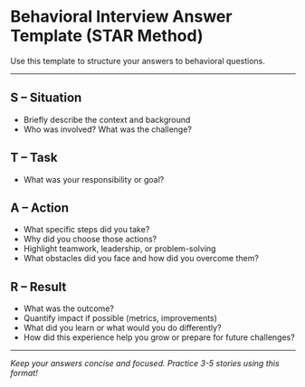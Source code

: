 # Behavioral Interview Answer Template (STAR Method)

Use this template to structure your answers to behavioral questions.

---

## S – Situation

- Briefly describe the context and background
- Who was involved? What was the challenge?

## T – Task

- What was your responsibility or goal?

## A – Action

- What specific steps did you take?
- Why did you choose those actions?
- Highlight teamwork, leadership, or problem-solving
- What obstacles did you face and how did you overcome them?

## R – Result

- What was the outcome?
- Quantify impact if possible (metrics, improvements)
- What did you learn or what would you do differently?
- How did this experience help you grow or prepare for future challenges?

---

_Keep your answers concise and focused. Practice 3-5 stories using this format!_
